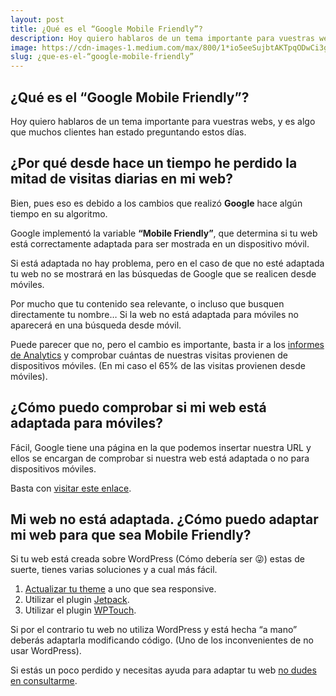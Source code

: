 ```yaml
---
layout: post
title: ¿Qué es el “Google Mobile Friendly”?
description: Hoy quiero hablaros de un tema importante para vuestras webs, y es algo que muchos clientes han estado preguntando estos días.
image: https://cdn-images-1.medium.com/max/800/1*io5eeSujbtAKTpqODwCi3g.jpeg
slug: ¿que-es-el-“google-mobile-friendly”
---
```


## ¿Qué es el “Google Mobile Friendly”?

Hoy quiero hablaros de un tema importante para vuestras webs, y es algo que muchos clientes han estado preguntando estos días.

## ¿Por qué desde hace un tiempo he perdido la mitad de visitas diarias en mi web?

Bien, pues eso es debido a los cambios que realizó **Google** hace algún tiempo en su algoritmo.

Google implementó la variable **“Mobile Friendly”**, que determina si tu web está correctamente adaptada para ser mostrada en un dispositivo móvil.

Si está adaptada no hay problema, pero en el caso de que no esté adaptada tu web no se mostrará en las búsquedas de Google que se realicen desde móviles.

Por mucho que tu contenido sea relevante, o incluso que busquen directamente tu nombre… Si la web no está adaptada para móviles no aparecerá en una búsqueda desde móvil.

Puede parecer que no, pero el cambio es importante, basta ir a los [informes de Analytics](http://www.google.com/analytics/) y comprobar cuántas de nuestras visitas provienen de dispositivos móviles. (En mi caso el 65% de las visitas provienen desde móviles).

## ¿Cómo puedo comprobar si mi web está adaptada para móviles?

Fácil, Google tiene una página en la que podemos insertar nuestra URL y ellos se encargan de comprobar si nuestra web está adaptada o no para dispositivos móviles.

Basta con [visitar este enlace](https://www.google.com/webmasters/tools/mobile-friendly/).

## Mi web no está adaptada. ¿Cómo puedo adaptar mi web para que sea Mobile Friendly?

Si tu web está creada sobre WordPress (Cómo debería ser 😜) estas de suerte, tienes varias soluciones y a cual más fácil.

1. [Actualizar tu theme](https://wordpress.org/themes/) a uno que sea responsive.
2. Utilizar el plugin [Jetpack](https://wordpress.org/plugins/jetpack/).
3. Utilizar el plugin [WPTouch](http://www.wptouch.com/).

Si por el contrario tu web no utiliza WordPress y está hecha “a mano” deberás adaptarla modificando código. (Uno de los inconvenientes de no usar WordPress).

Si estás un poco perdido y necesitas ayuda para adaptar tu web [no dudes en consultarme](mailto:ajra.toni@icloud.com).
